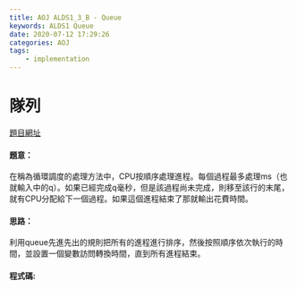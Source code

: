 ```yaml
---
title: AOJ ALDS1_3_B - Queue
keywords: ALDS1 Queue
date: 2020-07-12 17:29:26
categories: AOJ
tags:
    - implementation
---
```

# 隊列
[題目網址](https://onlinejudge.u-aizu.ac.jp/courses/lesson/1/ALDS1/all/ALDS1_3_B)

#### 題意：
在稱為循環調度的處理方法中，CPU按順序處理進程。每個過程最多處理ms（也就輸入中的q）。如果已經完成q毫秒，但是該過程尚未完成，則移至該行的末尾，就有CPU分配給下一個過程。如果這個進程結束了那就輸出花費時間。

<!--more-->

#### 思路：
利用queue先進先出的規則把所有的進程進行排序，然後按照順序依次執行的時間，並設置一個變數訪問轉換時間，直到所有進程結束。


#### 程式碼:
<script src="https://gist.github.com/Daviswww/c107bef46c7fcda613c6628d2849004c.js"></script>